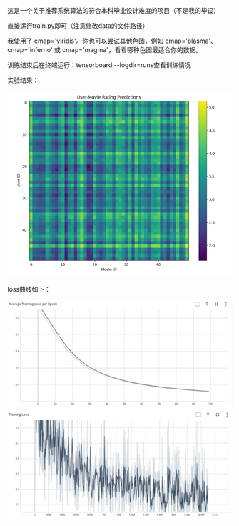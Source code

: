 这是一个关于推荐系统算法的符合本科毕业设计难度的项目（不是我的毕设）

直接运行train.py即可（注意修改data的文件路径）

我使用了 cmap='viridis'。你也可以尝试其他色图，例如 cmap='plasma'、cmap='inferno' 或 cmap='magma'，看看哪种色图最适合你的数据。

训练结束后在终端运行：tensorboard --logdir=runs查看训练情况

实验结果：

![image](https://github.com/longziyu/Intelligent-Recommendation-System-Algorithm/blob/main/predict.png)

loss曲线如下：

![image](https://github.com/longziyu/Intelligent-Recommendation-System-Algorithm/blob/main/loss.png)
![image](https://github.com/longziyu/Intelligent-Recommendation-System-Algorithm/blob/main/training_loss.png)
